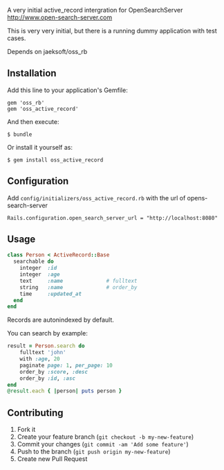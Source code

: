 A very initial active_record intergration for OpenSearchServer http://www.open-search-server.com

This is very very initial, but there is a running dummy application with test cases.

Depends on jaeksoft/oss_rb

## Installation

Add this line to your application's Gemfile:

    gem 'oss_rb'
    gem 'oss_active_record'
    

And then execute:

    $ bundle

Or install it yourself as:

    $ gem install oss_active_record

## Configuration

Add `config/initializers/oss_active_record.rb` with the url of opens-search-server

	Rails.configuration.open_search_server_url = "http://localhost:8080"

## Usage

```ruby
class Person < ActiveRecord::Base
  searchable do
    integer  :id
    integer  :age
    text     :name              # fulltext
    string   :name              # order_by
    time     :updated_at
  end
end
```
Records are autonindexed by default.

You can search by example:

```ruby
result = Person.search do
	fulltext 'john'
	with :age, 20
	paginate page: 1, per_page: 10
	order_by :score, :desc
	order_by :id, :asc
end
@result.each { |person| puts person }
```

## Contributing

1. Fork it
2. Create your feature branch (`git checkout -b my-new-feature`)
3. Commit your changes (`git commit -am 'Add some feature'`)
4. Push to the branch (`git push origin my-new-feature`)
5. Create new Pull Request



